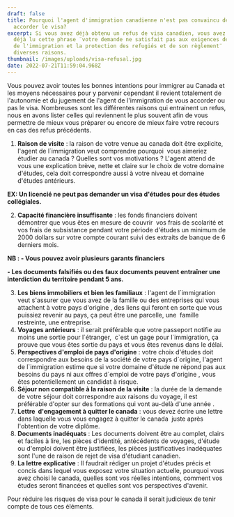 ```yaml
---
draft: false
title: Pourquoi l'agent d'immigration canadienne n'est pas convaincu de vous
  accorder le visa?
excerpt: Si vous avez déjà obtenu un refus de visa canadien, vous avez sûrement
  déjà lu cette phrase ¨votre demande ne satisfait pas aux exigences de la loi
  de l'immigration et la protection des refugiés et de son règlement¨  pour
  diverses raisons.
thumbnail: /images/uploads/visa-refusal.jpg
date: 2022-07-21T11:59:04.968Z
---
```

Vous pouvez avoir toutes les bonnes intentions pour immigrer au Canada et les moyens nécessaires pour y parvenir cependant il revient totalement de l'autonomie et du jugement de l'agent de l'immigration de vous accorder ou pas le visa. Nombreuses sont les différentes raisons qui entrainent un refus, nous en avons lister celles qui reviennent le plus souvent afin de vous permettre de mieux vous préparer ou encore de mieux faire votre recours en cas des refus précédents. 

1. **Raison de visite** : la raison de votre venue au canada doit être explicite, l'agent de l`immigration veut comprendre pourquoi  vous aimeriez étudier au canada ? Quelles sont vos motivations ? L'agent attend de vous une explication brève, nette et claire sur le choix de votre domaine d'études, cela doit correspondre aussi à votre niveau et domaine d'études antérieurs.

**EX: Un licencié ne peut pas demander un visa d'études pour des études collégiales.** 

2. **Capacité financière insuffisante** : les fonds financiers doivent démontrer que vous êtes en mesure de couvrir  vos frais de scolarité et vos frais de subsistance pendant votre période d'études un minimum de 2000 dollars sur votre compte courant suivi des extraits de banque de 6 derniers mois. 

**NB : - Vous pouvez avoir plusieurs garants financiers**

**\- Les documents falsifiés ou des faux documents peuvent entraîner une interdiction du territoire pendant 5 ans.**                   

3. **Les biens immobiliers et bien les familiaux** : l'agent de l`immigration veut s'assurer que vous avez de la famille ou des entreprises qui vous attachent à votre pays d'origine , des liens qui feront en sorte que vous puissiez revenir au pays, ça peut être une parcelle, une  famille restreinte, une entreprise.  
4. **Voyages antérieurs** : il serait préférable que votre passeport notifie au moins une sortie pour l\`étranger,  c\`est un gage pour l`immigration, ça prouve que vous êtes sortie du pays et vous êtes revenus dans le délai.
5. **Perspectives d'emploi de pays d'origine** : votre choix d'études doit correspondre aux besoins de la société de votre pays d\`origine, l'agent de l\`immigration estime que si votre domaine d'étude ne répond pas aux besoins du pays ni aux offres d`emploi de votre pays d'origine , vous êtes potentiellement un candidat à risque. 
6. **Séjour non compatible à la raison de la visite** : la durée de la demande de votre séjour doit correspondre aux raisons du voyage, il est préférable d'opter sur des formations qui vont au-delà d'une année .
7. **Lettre  d'engagement à quitter le canada** : vous devez écrire une lettre dans laquelle vous vous engagez à quitter le canada  juste après l'obtention de votre diplôme.
8. **Documents inadéquats** : Les documents doivent être au complet, clairs et faciles à lire, les pièces d'identité, antécédents de voyages, d'étude ou d'emploi doivent être justifiées, les pièces justificatives inadéquates sont l'une de raison de rejet de visa d'étudiant canadien. 
9. **La lettre explicative** : Il faudrait rédiger un projet d'études précis et concis dans lequel vous exposez votre situation actuelle, pourquoi vous avez choisi le canada, quelles sont vos réelles intentions, comment vos études seront financées et quelles sont vos perspectives d'avenir. 

Pour réduire les risques de visa pour le canada il serait judicieux de tenir compte de tous ces éléments.